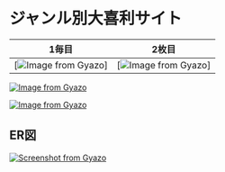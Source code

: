 # ジャンル別大喜利サイト
|1毎目|2枚目|
|---|---|
|[![Image from Gyazo](https://i.gyazo.com/5bf28026f346efd7702df89d10c3a90a.png)]|[![Image from Gyazo](https://i.gyazo.com/5bf28026f346efd7702df89d10c3a90a.png)]|


[![Image from Gyazo](https://i.gyazo.com/bd39438e6a057af56a53369119ba6140.png)](https://gyazo.com/bd39438e6a057af56a53369119ba6140)

[![Image from Gyazo](https://i.gyazo.com/e9af3f4eba5ed870fdf819c699469f50.png)](https://gyazo.com/e9af3f4eba5ed870fdf819c699469f50)




## ER図
[![Screenshot from Gyazo](https://gyazo.com/625ab5fe4f9de34f5cb6ef3e5f4662a2/raw)](https://gyazo.com/625ab5fe4f9de34f5cb6ef3e5f4662a2)


